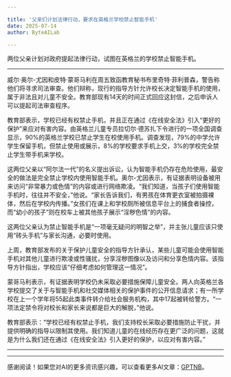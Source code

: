 ```yaml
---

title: '父亲们计划法律行动，要求在英格兰学校禁止智能手机'
date: 2025-07-14
author: ByteAILab

---
```


两位父亲计划对政府提起法律行动，试图在英格兰的学校禁止智能手机。

---
威尔·奥尔-尤因和皮特·蒙哥马利在周五致函教育秘书布里奇特·菲利普森，警告称他们将寻求司法审查。他们辩称，现行的指导方针允许校长决定智能手机的使用，属于非法且对儿童不安全。教育部现有14天的时间正式回应这封信，之后申诉人可以提起司法审查程序。

教育部表示，学校已经有权禁止手机，并且正在通过《在线安全法》引入“更好的保护”来应对有害内容。由英格兰儿童专员拉切尔·德苏扎下令进行的一项全国调查显示，90%的英格兰学校已禁止学生在校使用手机。调查发现，79%的中学允许学生保留手机，但禁止使用或展示，8%的学校要求手机上交，3%的学校完全禁止学生带手机来学校。

这两位父亲以“阿尔法一代”的名义提出诉讼，认为智能手机仍存在危险使用，最安全的做法是完全禁止学校内使用智能手机。奥尔-尤因表示，有证据表明设备被用来访问“非常暴力或色情”的内容或进行网络欺凌。“我们知道，当孩子们使用智能手机时，往往并不安全，”他说。“家长告诉我们，有男孩在体育更衣室被拍摄裸体，然后在学校内传播。”女孩们在课上和学校厕所被信息平台上的捕食者操控，而“幼小的孩子”则在校车上被其他孩子展示“淫秽色情”的内容。

这两位父亲认为禁止智能手机是“一项毫无疑问的明智之举”，并主张儿童应该只使用“砖头手机”与家长沟通，必要时使用。 

上周，教育部发布的关于保护儿童安全的指导方针承认，某些儿童可能会使用智能手机对其他儿童进行欺凌或性骚扰，分享淫秽图像以及访问和分享色情内容。该指导方针指出，学校应该“仔细考虑如何管理这一情况”。

蒙哥马利表示，有证据表明学校仍未采取必要措施保障儿童安全。两人向英格兰各学校提交了关于与智能手机和社交媒体相关的保护事件的公开信息请求；有一所学校在上一个学年将55起此类事件转介给社会服务机构，其中17起被转给警方。“一项法定禁令将对校长和家长来说都是巨大的解脱，”他说。

教育部表示：“学校已经有权禁止手机，我们支持校长采取必要措施防止干扰，并提供明确的指导以限制其使用。我们知道儿童的在线经历存在更广泛的问题，这就是为什么我们还在通过《在线安全法》引入更好的保护，以应对有害内容。”

---
---
感谢阅读！如果您对AI的更多资讯感兴趣，可以查看更多AI文章：[GPTNB](https://gptnb.com)。